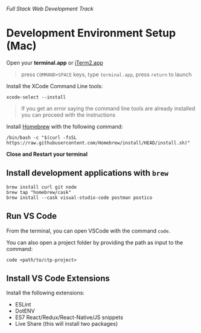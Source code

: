 _Full Stack Web Development Track_

# Development Environment Setup (Mac)

Open your **terminal.app** or [iTerm2.app](https://iterm2.com/)

> press `COMMAND+SPACE` keys, type `terminal.app`, press `return` to launch

Install the XCode Command Line tools:

```
xcode-select --install
```

> If you get an error saying the command line tools are already installed you can proceed with the instructions

Install [Homebrew](https://brew.sh/) with the following command:

```
/bin/bash -c "$(curl -fsSL https://raw.githubusercontent.com/Homebrew/install/HEAD/install.sh)"
```

**Close and Restart your terminal**

## Install development applications with `brew`

```
brew install curl git node
brew tap "homebrew/cask"
brew install --cask visual-studio-code postman postico
```

## Run VS Code

From the terminal, you can open VSCode with the command `code`.

You can also open a project folder by providing the path as input to the command:

```
code <path/to/ctp-project>
```

## Install VS Code Extensions

Install the following extensions:

- ESLint
- DotENV
- ES7 React/Redux/React-Native/JS snippets
- Live Share (this will install two packages)
